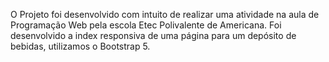 O Projeto foi desenvolvido com intuito de realizar uma atividade na aula de Programação Web pela escola Etec Polivalente de Americana.
Foi desenvolvido a index responsiva de uma página para um depósito de bebidas, utilizamos o Bootstrap 5.
